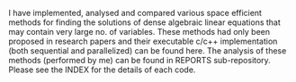 I have implemented, analysed and compared various space efficient methods for finding the solutions of dense algebraic linear equations that may contain very large no. of variables. These methods had only been proposed in research papers and their executable c/c++ implementation (both sequential and parallelized) can be found here. The analysis of these methods (performed by me) can be found in REPORTS sub-repository. Please see the INDEX for the details of each code.
